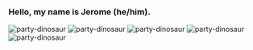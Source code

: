 ### Hello, my name is Jerome (he/him).

![party-dinosaur](https://user-images.githubusercontent.com/3099369/88847142-9dcd0900-d1b4-11ea-8d0c-d1aae2bbe08d.gif) ![party-dinosaur](https://user-images.githubusercontent.com/3099369/88847142-9dcd0900-d1b4-11ea-8d0c-d1aae2bbe08d.gif) ![party-dinosaur](https://user-images.githubusercontent.com/3099369/88847142-9dcd0900-d1b4-11ea-8d0c-d1aae2bbe08d.gif) ![party-dinosaur](https://user-images.githubusercontent.com/3099369/88847142-9dcd0900-d1b4-11ea-8d0c-d1aae2bbe08d.gif) ![party-dinosaur](https://user-images.githubusercontent.com/3099369/88847142-9dcd0900-d1b4-11ea-8d0c-d1aae2bbe08d.gif)


<!--
**JeromeFitz/JeromeFitz** is a ✨ _special_ ✨ repository because its `README.md` (this file) appears on your GitHub profile.

Here are some ideas to get you started:

- 🔭 I’m currently working on ...
- 🌱 I’m currently learning ...
- 👯 I’m looking to collaborate on ...
- 🤔 I’m looking for help with ...
- 💬 Ask me about ...
- 📫 How to reach me: ...
- 😄 Pronouns: ...
- ⚡ Fun fact: ...
-->
